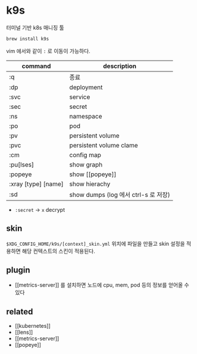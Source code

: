 # k9s

터미널 기반 k8s 매니징 툴
```sh
brew install k9s
```

vim 에서와 같이 `:` 로 이동이 가능하다.

| command             | description                          |
| -------             | -----------------------              |
| :q                  | 종료                                 |
| :dp                 | deployment                           |
| :svc                | service                              |
| :sec                | secret                               |
| :ns                 | namespace                            |
| :po                 | pod                                  |
| :pv                 | persistent volume                    |
| :pvc                | persistent volume clame              |
| :cm                 | config map                           |
| :pu[lses]           | show graph                           |
| :popeye             | show [[popeye]]                      |
| :xray [type] [name] | show hierachy                        |
| :sd                 | show dumps (log 에서 ctrl-s 로 저장) |

- `:secret` -> `x` decrypt

## skin
`$XDG_CONFIG_HOME/k9s/[context]_skin.yml` 위치에 파일을 만들고 skin 설정을 적용하면 해당 컨텍스트의 스킨이 적용된다.

## plugin
- [[metrics-server]] 를 설치하면 노드에 cpu, mem, pod 등의 정보를 얻어올 수 있다

## related
- [[kubernetes]]
- [[lens]]
- [[metrics-server]]
- [[popeye]]
